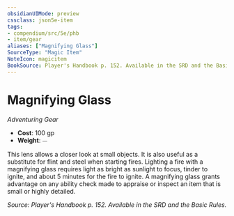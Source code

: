 ```yaml
---
obsidianUIMode: preview
cssclass: json5e-item
tags:
- compendium/src/5e/phb
- item/gear
aliases: ["Magnifying Glass"]
SourceType: "Magic Item"
NoteIcon: magicitem
BookSource: Player's Handbook p. 152. Available in the SRD and the Basic Rules.
---
```

# Magnifying Glass
*Adventuring Gear*  

- **Cost**: 100 gp
- **Weight**: ⏤

This lens allows a closer look at small objects. It is also useful as a substitute for flint and steel when starting fires. Lighting a fire with a magnifying glass requires light as bright as sunlight to focus, tinder to ignite, and about 5 minutes for the fire to ignite. A magnifying glass grants advantage on any ability check made to appraise or inspect an item that is small or highly detailed.

*Source: Player's Handbook p. 152. Available in the SRD and the Basic Rules.*
